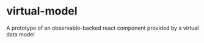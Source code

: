 # virtual-model
A prototype of an observable-backed react component provided by a virtual data model
